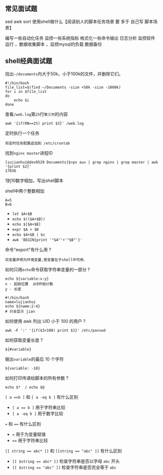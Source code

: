## 常见面试题

sed awk sort 使用shell做什么【阅读别人的脚本任务场景 要 多于 自己写 脚本场景】 

编写一些自动化任务 监控一些系统指标 格式化一些命令输出 日志分析
监控软件运行 ，数据收集脚本 ，监控mysql的负载
数据备份

## shell经典面试题

找出`~/documents`内大于50k，小于100k的文件，并删除它们。

    #!/bin/bash
    file_list=$(find ~/Documents -size +50k -size -1000k)
    for i in $file_list 
    do
        echo $i
    done
    
查看`/web.log`第`25`行`第三列`的内容

    awk '{if(RN==25) print $3}' /web.log
    
定时执行一个任务

    将定时任务配置追加到 /etc/crontab

找到`nginx master`进程ID
    
    [sujianhui@dev0529 Documents]$>ps aux | grep nginx | grep master | awk '{print $2}'
    17036

1到10数字相加，写出shell脚本


shell中两个整数相加

    A=5    
    B=6
    
 - `let $A+$B`    
 - `echo $(($A+$B))` 
 - `echo $[$A+$B]` 
 - `expr $A + $B` 
 - `echo $A+$B | bc` 
 -  `awk 'BEGIN{print '"$A"'+'"$B"'}'` 

命令"export"有什么用 ?

    将变量声明为环境变量,使变量在子shell中可用.
    
如何只用`echo`命令获取字符串变量的一部分 ?

    echo ${variable:x:y}
    x - 起始位置  从0开始计数    
    y - 长度
    
    #!/bin/bash
    name=lujianhui
    echo ${name:2:4}
    # 只会显示 jian
    
如何使用 awk 列出 UID 小于 100 的用户 ?

    awk -F ':' '{if($3<100) print $1}' /etc/passwd

如何获取变量长度 ?

    ${#variable}
    
输出`variable`的最后 10 个字符
    
    ${variable: -10}
    
如何打印传递给脚本的所有参数 ?
    
    echo $*  / echo $@
    
`[ a ==b ]` 和 `[ a -eq b ]` 有什么区别

 - `[ a == b ]`  用于字符串比较
 - `[ a -eq b ]`  用于数字比较
    
`=` 和 `==` 有什么区别

 - `=`  用于为变量赋值
 - `==`  用于字符串比较
 
`[[ string == abc* ]]` 和 `[[string == "abc" ]]` 有什么区别

 - `[[ $string == abc* ]]`   检查字符串是否以字母 `abc` 开头
 - `[[ $string == "abc" ]]`  检查字符串是否完全等于 `abc`
